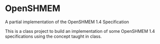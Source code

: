 # OpenSHMEM
A partial implementation of the OpenSHMEM 1.4 Specification

This is a class project to build an implementation of some OpenSHMEM 1.4 specifications using the concept taught in class.
